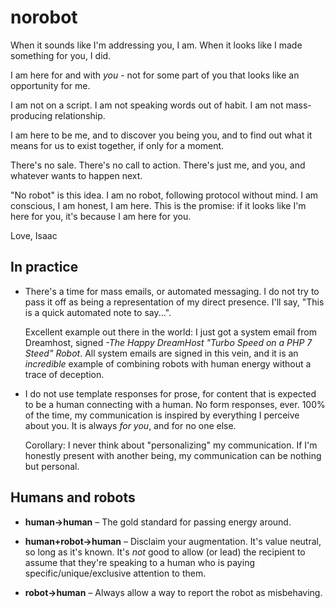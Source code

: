 # norobot

When it sounds like I'm addressing you, I am. When it looks like I made something for you, I did.

I am here for and with *you* - not for some part of you that looks like an opportunity for me.

I am not on a script. I am not speaking words out of habit. I am not mass-producing relationship.

I am here to be me, and to discover you being you, and to find out what it means for us to exist together, if only for a moment.

There's no sale. There's no call to action. There's just me, and you, and whatever wants to happen next.

"No robot" is this idea. I am no robot, following protocol without mind. I am conscious, I am honest, I am here. This is the promise: if it looks like I'm here for you, it's because I am here for you.

Love, Isaac

## In practice

*   There's a time for mass emails, or automated messaging. I do not try to pass it off as being a representation of my direct presence. I'll say, "This is a quick automated note to say...".

    Excellent example out there in the world: I just got a system email from Dreamhost, signed _-The Happy DreamHost "Turbo Speed on a PHP 7 Steed" Robot_. All system emails are signed in this vein, and it is an _incredible_ example of combining robots with human energy without a trace of deception.

*   I do not use template responses for prose, for content that is expected to be a human connecting with a human. No form responses, ever. 100% of the time, my communication is inspired by everything I perceive about you. It is always _for you_, and for no one else.

    Corollary: I never think about "personalizing" my communication. If I'm honestly present with another being, my communication can be nothing but personal.

## Humans and robots

* **human->human** – The gold standard for passing energy around.

* **human+robot->human** – Disclaim your augmentation. It's value neutral, so long as it's known. It's _not_ good to allow (or lead) the recipient to assume that they're speaking to a human who is paying specific/unique/exclusive attention to them.

* **robot->human** – Always allow a way to report the robot as misbehaving.
